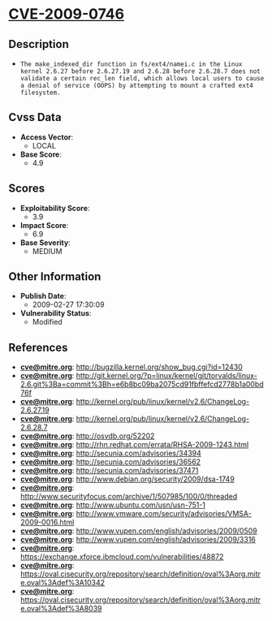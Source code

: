 
# [CVE-2009-0746](https://cve.mitre.org/cgi-bin/cvename.cgi?name=CVE-2009-0746)

## Description

- `The make_indexed_dir function in fs/ext4/namei.c in the Linux kernel 2.6.27 before 2.6.27.19 and 2.6.28 before 2.6.28.7 does not validate a certain rec_len field, which allows local users to cause a denial of service (OOPS) by attempting to mount a crafted ext4 filesystem.`

## Cvss Data

- **Access Vector**:
  - LOCAL
- **Base Score**:
  - 4.9

## Scores

- **Exploitability Score**:
  - 3.9
- **Impact Score**:
  - 6.9
- **Base Severity**:
  - MEDIUM

## Other Information

- **Publish Date**:
  - 2009-02-27 17:30:09
- **Vulnerability Status**:
  - Modified

## References

- **cve@mitre.org**: http://bugzilla.kernel.org/show_bug.cgi?id=12430
- **cve@mitre.org**: http://git.kernel.org/?p=linux/kernel/git/torvalds/linux-2.6.git%3Ba=commit%3Bh=e6b8bc09ba2075cd91fbffefcd2778b1a00bd76f
- **cve@mitre.org**: http://kernel.org/pub/linux/kernel/v2.6/ChangeLog-2.6.27.19
- **cve@mitre.org**: http://kernel.org/pub/linux/kernel/v2.6/ChangeLog-2.6.28.7
- **cve@mitre.org**: http://osvdb.org/52202
- **cve@mitre.org**: http://rhn.redhat.com/errata/RHSA-2009-1243.html
- **cve@mitre.org**: http://secunia.com/advisories/34394
- **cve@mitre.org**: http://secunia.com/advisories/36562
- **cve@mitre.org**: http://secunia.com/advisories/37471
- **cve@mitre.org**: http://www.debian.org/security/2009/dsa-1749
- **cve@mitre.org**: http://www.securityfocus.com/archive/1/507985/100/0/threaded
- **cve@mitre.org**: http://www.ubuntu.com/usn/usn-751-1
- **cve@mitre.org**: http://www.vmware.com/security/advisories/VMSA-2009-0016.html
- **cve@mitre.org**: http://www.vupen.com/english/advisories/2009/0509
- **cve@mitre.org**: http://www.vupen.com/english/advisories/2009/3316
- **cve@mitre.org**: https://exchange.xforce.ibmcloud.com/vulnerabilities/48872
- **cve@mitre.org**: https://oval.cisecurity.org/repository/search/definition/oval%3Aorg.mitre.oval%3Adef%3A10342
- **cve@mitre.org**: https://oval.cisecurity.org/repository/search/definition/oval%3Aorg.mitre.oval%3Adef%3A8039
